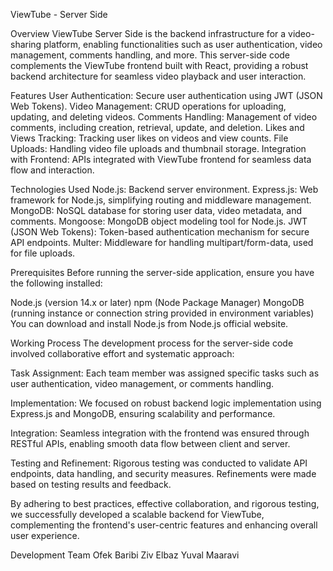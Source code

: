 ViewTube - Server Side

Overview
ViewTube Server Side is the backend infrastructure for a video-sharing platform, enabling functionalities such as user authentication, video management, comments handling, and more. This server-side code complements the ViewTube frontend built with React, providing a robust backend architecture for seamless video playback and user interaction.

Features
User Authentication: Secure user authentication using JWT (JSON Web Tokens).
Video Management: CRUD operations for uploading, updating, and deleting videos.
Comments Handling: Management of video comments, including creation, retrieval, update, and deletion.
Likes and Views Tracking: Tracking user likes on videos and view counts.
File Uploads: Handling video file uploads and thumbnail storage.
Integration with Frontend: APIs integrated with ViewTube frontend for seamless data flow and interaction.

Technologies Used
Node.js: Backend server environment.
Express.js: Web framework for Node.js, simplifying routing and middleware management.
MongoDB: NoSQL database for storing user data, video metadata, and comments.
Mongoose: MongoDB object modeling tool for Node.js.
JWT (JSON Web Tokens): Token-based authentication mechanism for secure API endpoints.
Multer: Middleware for handling multipart/form-data, used for file uploads.

Prerequisites
Before running the server-side application, ensure you have the following installed:

Node.js (version 14.x or later)
npm (Node Package Manager)
MongoDB (running instance or connection string provided in environment variables)
You can download and install Node.js from Node.js official website.

Working Process
The development process for the server-side code involved collaborative effort and systematic approach:

Task Assignment: Each team member was assigned specific tasks such as user authentication, video management, or comments handling.

Implementation: We focused on robust backend logic implementation using Express.js and MongoDB, ensuring scalability and performance.

Integration: Seamless integration with the frontend was ensured through RESTful APIs, enabling smooth data flow between client and server.

Testing and Refinement: Rigorous testing was conducted to validate API endpoints, data handling, and security measures. Refinements were made based on testing results and feedback.

By adhering to best practices, effective collaboration, and rigorous testing, we successfully developed a scalable backend for ViewTube, complementing the frontend's user-centric features and enhancing overall user experience.

Development Team
Ofek Baribi
Ziv Elbaz
Yuval Maaravi
